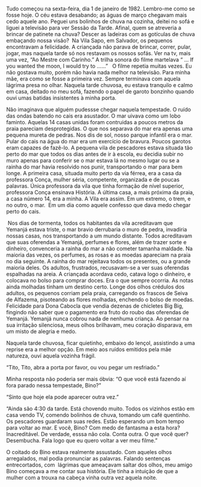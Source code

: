 
Tudo começou na sexta-feira, dia 1 de janeiro de 1982. Lembro-me como se fosse hoje. O céu estava desabando; as águas de março chegavam mais cedo aquele ano. Peguei uns bolinhos de chuva na cozinha, deitei no sofá e liguei a televisão para ver Sessão da Tarde. Afinal, quem se atreveria a brincar de patinete na chuva? Descer as ladeiras com as gotículas de chuva embaçando nossa visão?  Na Vila Sapo, em Salvador, os pequenos encontravam a felicidade. A criançada não parava de brincar, correr, pular, jogar, mas naquela tarde só nos restavam os nossos sofás. Ver na tv, mais uma vez, “Ao Mestre com Carinho.” A trilha sonora do filme martelava “ … If you wanted the moon, I would try to ......”   O filme repetia muitas vezes. Eu não gostava muito, porém não havia nada melhor na televisão. Para minha mãe, era como se fosse a primeira vez. Sempre terminava com aquela lágrima presa no olhar. Naquela tarde chuvosa, eu estava tranquilo e calmo em casa, deitado no meu sofá, fazendo o papel de garoto bonzinho quando ouvi umas batidas insistentes à minha porta. 


Não imaginava que alguém pudessse chegar naquela tempestade. O ruído das ondas batendo no cais era asustador. O mar uivava como um lobo faminto. Aquelas 14 casas unidas foram contruidas a poucos metros da praia pareciam desprotegidas. O que nos separava do mar era apenas uma pequena mureta de pedras. Nos dis de sol, nosso parque infantil era o mar. Pular do cais na água do mar era um exercício de bravura. Poucos garotos eram capazes de fazê-lo. A pequena vila de pescadores estava situada tão perto do mar que todos os dias antes de ir à escola, eu decidia subir no muro apenas para conferir se o mar estava lá no mesmo lugar ou se a rainha do mar havia resolvido nos punir, transportando o mar para bem longe. A primeira casa, situada muito perto da via férrea, era a casa da professora Conça, mulher séria, competente, organizada e de poucas palavras. Única professora da vila que tinha formação de nível superior, professora Conça ensinava História. A última casa, a mais próxima da praia, a casa número 14, era a minha. A Vila era assim. Em um extremo, o trem, e no outro, o mar.  Em um dia como aquele confesso que dava medo chegar perto do cais. 

 Nos dias de tormenta, todos os habitantes da vila acreditavam que Yemanjá estava triste, o mar bravio derrubaria o muro de pedra, invadiria nossas casas, nos transportando a um mundo distante. Todos acreditavam que suas oferendas a Yemanjá, perfumes e flores, além de trazer sorte e dinheiro, convenceria a rainha do mar a não cometer tamanha maldade. Na maioria das vezes, os perfumes, as rosas e as moedas apareciam na praia no dia seguinte. A rainha do mar rejeitava todos os presentes, ou a grande maioria deles. Os adultos, frustrados, recusavam-se a ver suas oferendas espalhadas na areia. A criançada acordava cedo, catava logo o dinheiro, e colocava no bolso para comprar doces. Era o que sempre ocorria. As notas ainda molhadas tinham um destino certo. Longe dos olhos crédulos dos adultos, os pequenos corriam pela praia, carregando os frascos de Seiva de Alfazema, pisoteando as flores molhadas, enchendo o bolso de moedas. Felicidade para Dona Cabocla que vendia dezenas de chicletes Big Big, fingindo não saber que o pagamento era fruto do roubo das oferendas de Yemanjá. Yemanjá nunca cobrou nada de nenhuma criança. Ao pensar na sua irritação silenciosa, meus olhos brilhavam, meu coração disparava, em um misto de alegria e medo. 
 
 
 
 Naquela tarde chuvosa, ficar quietinho, embaixo do lençol, assistindo a uma reprise era a melhor opção. Em meio aos ruídos emitidos pela mãe natureza, ouví aquela vozinha frágil.
 
 
“Tito, Tito, abra a porta por favor, ou vou pegar um resfriado.” 


Minha resposta não poderia ser mais óbvia: “O que você está fazendo aí fora parado nessa tempestade, Bino?”


“Sinto que hoje ela pode aparecer outra vez.” 


“Ainda são 4:30 da tarde. Está chovendo muito. Todos os vizinhos estão em casa vendo TV, comendo bolinhos de chuva, tomando um café quentinho. Os pescadores guardaram suas redes. Estão esperando um bom tempo para voltar ao mar. E você, Bino? Com medo de fantasma a esta hora? Inacreditável. De verdade, esssa não cola. Conta outra. O que você quer? Desembucha. Fala logo que eu quero voltar a ver meu filme.” 


O coitado do Bino estava realmente assustado. Com aqueles olhos arregalados, mal podia pronunciar as palavras. Falando sentenças entrecortados, com  lágrimas que ameaçavam saltar dos olhos, meu amigo Bino começava a me contar sua história. Ele tinha a intuição de que a mulher com a trouxa na cabeça vinha outra vez aquela noite.
